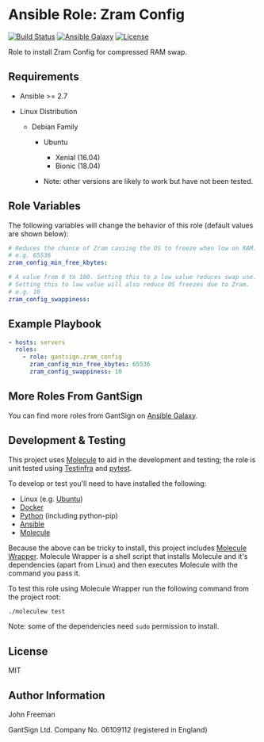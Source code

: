 Ansible Role: Zram Config
=========================

[![Build Status](https://travis-ci.org/gantsign/ansible_role_zram_config.svg?branch=master)](https://travis-ci.org/gantsign/ansible_role_zram_config)
[![Ansible Galaxy](https://img.shields.io/badge/ansible--galaxy-gantsign.zram__config-blue.svg)](https://galaxy.ansible.com/gantsign/zram_config)
[![License](https://img.shields.io/badge/license-MIT-blue.svg)](https://raw.githubusercontent.com/gantsign/ansible_role_zram_config/master/LICENSE)

Role to install Zram Config for compressed RAM swap.

Requirements
------------

* Ansible >= 2.7

* Linux Distribution

    * Debian Family

        * Ubuntu

            * Xenial (16.04)
            * Bionic (18.04)

        * Note: other versions are likely to work but have not been tested.

Role Variables
--------------

The following variables will change the behavior of this role (default values
are shown below):

```yaml
# Reduces the chance of Zram causing the OS to freeze when low on RAM.
# e.g. 65536
zram_config_min_free_kbytes:

# A value from 0 to 100. Setting this to a low value reduces swap use.
# Setting this to low value will also reduce OS freezes due to Zram.
# e.g. 10
zram_config_swappiness:
```

Example Playbook
----------------

```yaml
- hosts: servers
  roles:
    - role: gantsign.zram_config
      zram_config_min_free_kbytes: 65536
      zram_config_swappiness: 10
```

More Roles From GantSign
------------------------

You can find more roles from GantSign on
[Ansible Galaxy](https://galaxy.ansible.com/gantsign).

Development & Testing
---------------------

This project uses [Molecule](http://molecule.readthedocs.io/) to aid in the
development and testing; the role is unit tested using
[Testinfra](http://testinfra.readthedocs.io/) and
[pytest](http://docs.pytest.org/).

To develop or test you'll need to have installed the following:

* Linux (e.g. [Ubuntu](http://www.ubuntu.com/))
* [Docker](https://www.docker.com/)
* [Python](https://www.python.org/) (including python-pip)
* [Ansible](https://www.ansible.com/)
* [Molecule](http://molecule.readthedocs.io/)

Because the above can be tricky to install, this project includes
[Molecule Wrapper](https://github.com/gantsign/molecule-wrapper). Molecule
Wrapper is a shell script that installs Molecule and it's dependencies (apart
from Linux) and then executes Molecule with the command you pass it.

To test this role using Molecule Wrapper run the following command from the
project root:

```bash
./moleculew test
```

Note: some of the dependencies need `sudo` permission to install.

License
-------

MIT

Author Information
------------------

John Freeman

GantSign Ltd.
Company No. 06109112 (registered in England)
